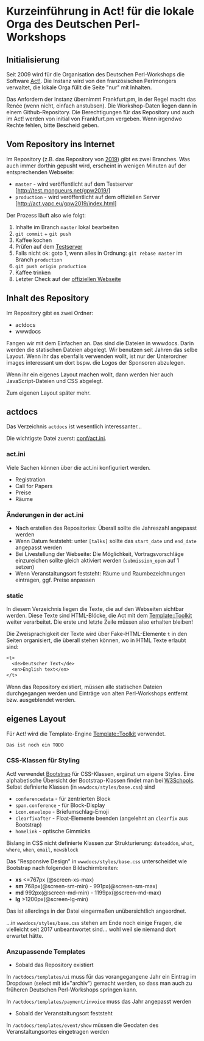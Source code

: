 # Kurzeinführung in Act! für die lokale Orga des Deutschen Perl-Workshops

## Initialisierung

Seit 2009 wird für die Organisation des Deutschen Perl-Workshops die Software [Act!](http://act.mongueurs.net/).
Die Instanz wird von den französischen Perlmongers verwaltet, die lokale Orga füllt die Seite "nur" mit Inhalten.

Das Anfordern der Instanz übernimmt Frankfurt.pm, in der Regel macht das Renée (wenn nicht, einfach anstubsen).
Die Workshop-Daten liegen dann in einem Github-Repository. Die Berechtigungen für das Repository und auch im Act! 
werden von initial von Frankfurt.pm vergeben. Wenn irgendwo Rechte fehlen, bitte Bescheid geben.

## Vom Repository ins Internet

Im Repository (z.B. das Repository von
[2019](https://github.com/Act-Conferences/gpw2019)) gibt es zwei
Branches. Was auch immer dorthin gepusht wird, erscheint in wenigen
Minuten auf der entsprechenden Webseite:

   * `master` - wird veröffentlicht auf dem Testserver [http://test.mongueurs.net/gpw2019/]
   * `production` - wird veröffentlicht auf dem offiziellen Server [http://act.yapc.eu/gpw2019/index.html]

Der Prozess läuft also wie folgt:

   1. Inhalte im Branch `master` lokal bearbeiten
   2. `git commit` + `git push`
   3. Kaffee kochen
   4. Prüfen auf dem [Testserver](http://test.mongueurs.net/gpw2019/)
   5. Falls nicht ok: goto 1, wenn alles in Ordnung: `git rebase master` im Branch `production`
   6. `git push origin production`
   7. Kaffee trinken
   8. Letzter Check auf der [offiziellen Webseite](http://act.yapc.eu/gpw2019/index.html)


## Inhalt des Repository

Im Repository gibt es zwei Ordner:

* actdocs
* wwwdocs

Fangen wir mit dem Einfachen an. Das sind die Dateien in wwwdocs. Darin werden die statischen Dateien abgelegt.
Wir benutzen seit Jahren das selbe Layout. Wenn ihr das ebenfalls verwenden wollt, ist nur der Unterordner images
interessant um dort bspw. die Logos der Sponsoren abzulegen.

Wenn ihr ein eigenes Layout machen wollt, dann werden hier auch JavaScript-Dateien und CSS abgelegt.

Zum eigenen Layout später mehr.

## actdocs

Das Verzeichnis `actdocs` ist wesentlich interessanter...

Die wichtigste Datei zuerst: [conf/act.ini](./conf/act.ini). 

### act.ini

Viele Sachen können über die act.ini konfiguriert werden.

 * Registration
 * Call for Papers
 * Preise
 * Räume

### Änderungen in der act.ini

  * Nach erstellen des Repositories: Überall sollte die Jahreszahl angepasst werden
  * Wenn Datum feststeht: unter `[talks]` sollte das `start_date` und `end_date` angepasst werden
  * Bei Livestellung der Webseite: Die Möglichkeit, Vortragsvorschläge einzureichen sollte gleich aktiviert werden (`submission_open` auf 1 setzen)
  * Wenn Veranstaltungsort feststeht: Räume und Raumbezeichnungen eintragen, ggf. Preise anpassen

### static

In diesem Verzeichnis liegen die Texte, die auf den Webseiten sichtbar
werden.  Diese Texte sind HTML-Blöcke, die Act mit dem
[Template::Toolkit](https://metacpan.org/pod/Template::Toolkit)
weiter verarbeitet.  Die erste und letzte Zeile müssen also erhalten
bleiben!

Die Zweisprachigkeit der Texte wird über Fake-HTML-Elemente `t` in den
Seiten organisiert, die überall stehen können, wo in HTML Texte
erlaubt sind:

```txt
<t>
  <de>Deutscher Text</de>
  <en>English text</en>
</t>
```

Wenn das Repository existiert, müssen alle statischen Dateien durchgegangen werden und Einträge von alten Perl-Workshops entfernt bzw. ausgeblendet werden.

## eigenes Layout

Für Act! wird die Template-Engine [Template::Toolkit](https://metacpan.org/pod/Template::Toolkit) verwendet.

```txt
Das ist noch ein TODO
```

### CSS-Klassen für Styling

Act! verwendet [Bootstrap](https://github.com/twbs/bootstrap) für CSS-Klassen, ergänzt um eigene Styles.
Eine alphabetische Übersicht der Bootstrap-Klassen findet man bei [W3Schools](https://www.w3schools.com/bootstrap/bootstrap_ref_all_classes.asp).
Selbst definierte Klassen (in `wwwdocs/styles/base.css`) sind
 * `conferencedata` - für zentrierten Block
 * `span.conference` - für Block-Display
 * `icon.envelope` - Briefumschlag-Emoji
 * `clearfixafter` - Float-Elemente beenden (angelehnt an `clearfix` aus Bootstrap)
 * `homelink` - optische Gimmicks

Bislang in CSS nicht definierte Klassen zur Strukturierung: `dateaddon`, `what`, `where`, `when`, `email`, `newsblock`

Das "Responsive Design" in `wwwdocs/styles/base.css` unterscheidet
wie Bootstrap nach folgenden Bildschirmbreiten:
 * **xs** <=767px (@screen-xs-max)
 * **sm** 768px(@screen-sm-min) - 991px(@screen-sm-max)
 * **md** 992px(@screen-md-min) - 1199px(@screen-md-max)
 * **lg** >1200px(@screen-lg-min)

Das ist allerdings in der Datei eingermaßen unübersichtlich angeordnet.

...in `wwwdocs/styles/base.css` stehen am Ende noch einige Fragen, die
vielleicht seit 2017 unbeantwortet sind... wohl weil sie niemand dort
erwartet hätte.

### Anzupassende Templates

* Sobald das Repository existiert

In `/actdocs/templates/ui` muss für das vorangegangene Jahr ein Eintrag im Dropdown (select mit id="archiv") gemacht werden, so dass man auch zu früheren Deutschen Perl-Workshops springen kann.

In `/actdocs/templates/payment/invoice` muss das Jahr angepasst werden

* Sobald der Veranstaltungsort feststeht

In `/actdocs/templates/event/show` müssen die Geodaten des Veranstaltungsortes eingetragen werden
